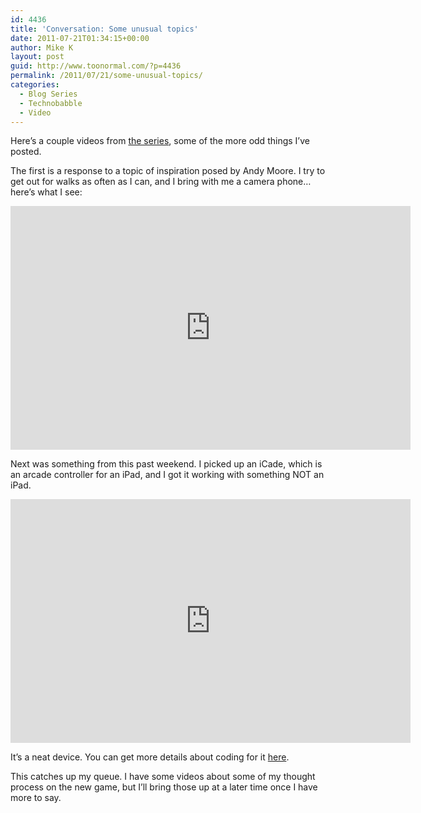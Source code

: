 ```yaml
---
id: 4436
title: 'Conversation: Some unusual topics'
date: 2011-07-21T01:34:15+00:00
author: Mike K
layout: post
guid: http://www.toonormal.com/?p=4436
permalink: /2011/07/21/some-unusual-topics/
categories:
  - Blog Series
  - Technobabble
  - Video
---
```

Here&#8217;s a couple videos from [the series](http://youtube.com/user/indieconversation), some of the more odd things I&#8217;ve posted.

The first is a response to a topic of inspiration posed by Andy Moore. I try to get out for walks as often as I can, and I bring with me a camera phone&#8230; here&#8217;s what I see:

<iframe width="640" height="390" src="http://www.youtube.com/embed/UrzOS3snaaA?rel=0" frameborder="0" allowfullscreen></iframe>

Next was something from this past weekend. I picked up an iCade, which is an arcade controller for an iPad, and I got it working with something NOT an iPad.

<iframe width="640" height="390" src="http://www.youtube.com/embed/N7fu40pfNco?rel=0" frameborder="0" allowfullscreen></iframe>

It&#8217;s a neat device. You can get more details about coding for it [here](http://struct.ca/2011/icademanager/).

This catches up my queue. I have some videos about some of my thought process on the new game, but I&#8217;ll bring those up at a later time once I have more to say.